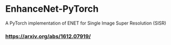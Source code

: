 # EnhanceNet-PyTorch
A PyTorch implementation of ENET for Single Image Super Resolution (SISR)

### https://arxiv.org/abs/1612.07919/
